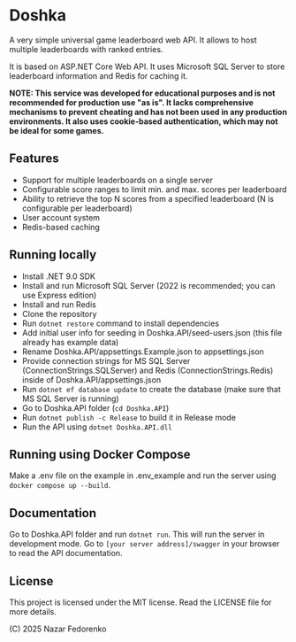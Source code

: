 # Doshka

A very simple universal game leaderboard web API. It allows to host 
multiple leaderboards with ranked entries.

It is based on ASP.NET Core Web API. It uses Microsoft SQL Server to
store leaderboard information and Redis for caching it.

**NOTE: This service was developed for educational purposes and is 
not recommended for production use "as is". It lacks comprehensive 
mechanisms to prevent cheating and has not been used in any 
production environments. It also uses cookie-based 
authentication, which may not be ideal for some games.**

## Features

- Support for multiple leaderboards on a single server
- Configurable score ranges to limit min. and max. 
  scores per leaderboard
- Ability to retrieve the top N scores from a specified 
  leaderboard (N is configurable per leaderboard)
- User account system
- Redis-based caching

## Running locally

- Install .NET 9.0 SDK
- Install and run Microsoft SQL Server (2022 is recommended; you can use Express
  edition)
- Install and run Redis
- Clone the repository
- Run `dotnet restore` command to install dependencies
- Add initial user info for seeding in Doshka.API/seed-users.json
  (this file already has example data)
- Rename Doshka.API/appsettings.Example.json to appsettings.json
- Provide connection strings for MS SQL Server (ConnectionStrings.SQLServer)
  and Redis (ConnectionStrings.Redis) inside of Doshka.API/appsettings.json
- Run `dotnet ef database update` to create the database (make sure
  that MS SQL Server is running)
- Go to Doshka.API folder (`cd Doshka.API`)
- Run `dotnet publish -c Release` to build it in Release mode
- Run the API using `dotnet Doshka.API.dll`

## Running using Docker Compose

Make a .env file on the example in .env_example and run the server using `docker compose up --build`.

## Documentation

Go to Doshka.API folder and run `dotnet run`. This will run the server 
in development mode. Go to `[your server address]/swagger` in your 
browser to read the API documentation.

## License

This project is licensed under the MIT license. Read the LICENSE file
for more details.

(C) 2025 Nazar Fedorenko